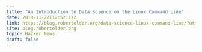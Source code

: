 ```yaml
---
title: "An Introduction to Data Science on the Linux Command Line"
date: 2019-11-22T12:52:17Z
link: https://blog.robertelder.org/data-science-linux-command-line/?utm_medium=RSS&utm_source=hune
site: blog.robertelder.org
topic: Hacker News
draft: false
---
```

